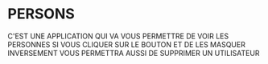 # PERSONS
C'EST UNE APPLICATION QUI VA VOUS PERMETTRE DE 
VOIR LES PERSONNES SI VOUS CLIQUER SUR LE BOUTON
ET DE LES MASQUER INVERSEMENT 
VOUS PERMETTRA AUSSI DE SUPPRIMER UN UTILISATEUR
